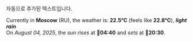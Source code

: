 
자동으로 추가된 텍스트입니다.

<!--START_SECTION:weather:moscow-->
Currently in **Moscow** (RU), the weather is: **22.5°C** (feels like **22.8°C**), ***light rain***<br/>
On *August 04, 2025*, the *sun rises* at 🌅**04:40** and *sets* at 🌇**20:30**.
<!--END_SECTION:weather-->
